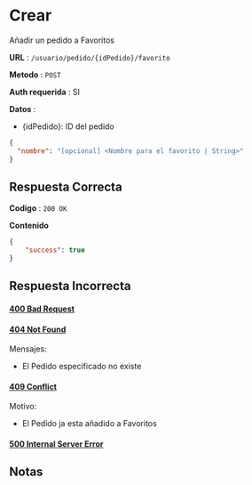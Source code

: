 # Crear

Añadir un pedido a Favoritos

**URL** : `/usuario/pedido/{idPedido}/favorito`

**Metodo** : `POST`

**Auth requerida** : SI

**Datos** :

* {idPedido}: ID del pedido

```json
{
  "nombre": "[opcional] <Nombre para el favorito | String>"
}
```

## Respuesta Correcta

**Codigo** : `200 OK`

**Contenido**

```json
{
    "success": true
}
```

## Respuesta Incorrecta

#### [400 Bad Request](../General/Errores.md#400-bad-request)

#### [404 Not Found](../General/Errores.md#404-not-found)
Mensajes:
* El Pedido especificado no existe

#### [409 Conflict](../General/Errores.md#409-conflict)
Motivo:
* El Pedido ja esta añadido a Favoritos


#### [500 Internal Server Error](../General/Errores.md#500-internal-server-error)

## Notas
